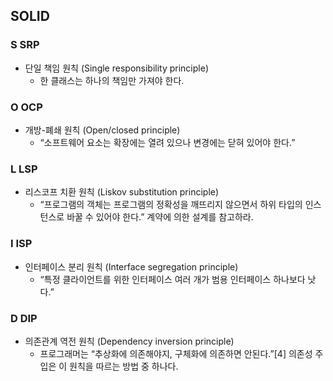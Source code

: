 ## SOLID 

### S	SRP	
- 단일 책임 원칙 (Single responsibility principle)
    - 한 클래스는 하나의 책임만 가져야 한다.
### O	OCP	
- 개방-폐쇄 원칙 (Open/closed principle)
    - “소프트웨어 요소는 확장에는 열려 있으나 변경에는 닫혀 있어야 한다.”
### L	LSP	
- 리스코프 치환 원칙 (Liskov substitution principle)
    - “프로그램의 객체는 프로그램의 정확성을 깨뜨리지 않으면서 하위 타입의 인스턴스로 바꿀 수 있어야 한다.” 계약에 의한 설계를 참고하라.
### I	ISP	
- 인터페이스 분리 원칙 (Interface segregation principle)
    - “특정 클라이언트를 위한 인터페이스 여러 개가 범용 인터페이스 하나보다 낫다.”
### D	DIP	
- 의존관계 역전 원칙 (Dependency inversion principle)
    - 프로그래머는 “추상화에 의존해야지, 구체화에 의존하면 안된다.”[4] 의존성 주입은 이 원칙을 따르는 방법 중 하나다.

